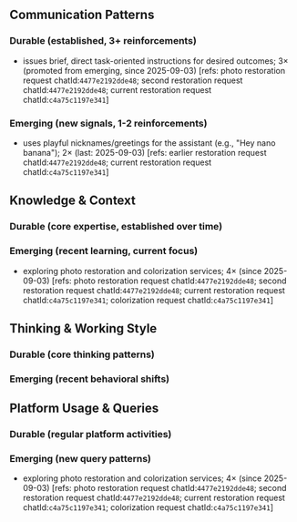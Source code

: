 ## Communication Patterns
### Durable (established, 3+ reinforcements)
- issues brief, direct task-oriented instructions for desired outcomes; 3× (promoted from emerging, since 2025-09-03) [refs: photo restoration request chatId:`4477e2192dde48`; second restoration request chatId:`4477e2192dde48`; current restoration request chatId:`c4a75c1197e341`]

### Emerging (new signals, 1-2 reinforcements)
- uses playful nicknames/greetings for the assistant (e.g., "Hey nano banana"); 2× (last: 2025-09-03) [refs: earlier restoration request chatId:`4477e2192dde48`; current restoration request chatId:`c4a75c1197e341`]

## Knowledge & Context
### Durable (core expertise, established over time)

### Emerging (recent learning, current focus)
- exploring photo restoration and colorization services; 4× (since 2025-09-03) [refs: photo restoration request chatId:`4477e2192dde48`; second restoration request chatId:`4477e2192dde48`; current restoration request chatId:`c4a75c1197e341`; colorization request chatId:`c4a75c1197e341`]

## Thinking & Working Style
### Durable (core thinking patterns)

### Emerging (recent behavioral shifts)

## Platform Usage & Queries
### Durable (regular platform activities)

### Emerging (new query patterns)
- exploring photo restoration and colorization services; 4× (since 2025-09-03) [refs: photo restoration request chatId:`4477e2192dde48`; second restoration request chatId:`4477e2192dde48`; current restoration request chatId:`c4a75c1197e341`; colorization request chatId:`c4a75c1197e341`]